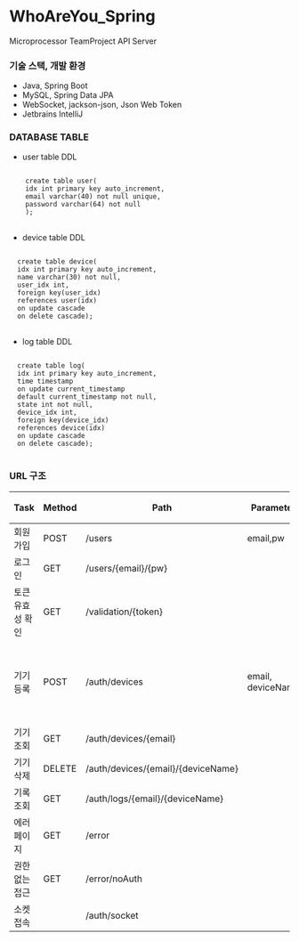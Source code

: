 # WhoAreYou_Spring
Microprocessor TeamProject API Server

### 기술 스택, 개발 환경
* Java, Spring Boot
* MySQL, Spring Data JPA
* WebSocket, jackson-json, Json Web Token 
* Jetbrains IntelliJ
### DATABASE TABLE 
- user table DDL
<pre>
<code>
    create table user(
    idx int primary key auto_increment,
    email varchar(40) not null unique,
    password varchar(64) not null
    );
</code>
</pre>

- device table DDL
<pre>
<code>
  create table device(
  idx int primary key auto_increment,
  name varchar(30) not null,
  user_idx int,
  foreign key(user_idx)
  references user(idx)
  on update cascade
  on delete cascade);
</code>
</pre>

- log table DDL
<pre>
<code>
  create table log(
  idx int primary key auto_increment,
  time timestamp 
  on update current_timestamp 
  default current_timestamp not null,
  state int not null,
  device_idx int,
  foreign key(device_idx)
  references device(idx)
  on update cascade
  on delete cascade);
</code>
</pre>


### URL 구조
|Task|Method|Path|Parameter|비고|
|-----------|-----|--------|--------|---|
|회원가입|POST|/users|email,pw||
|로그인|GET|/users/{email}/{pw}|||
|토큰 유효성 확인|GET|/validation/{token}|||
|기기 등록|POST|/auth/devices|email, deviceName|사용되지 않음|
|기기 조회|GET|/auth/devices/{email}|||
|기기 삭제|DELETE|/auth/devices/{email}/{deviceName}|||
|기록 조회|GET|/auth/logs/{email}/{deviceName}|||
|에러 페이지|GET|/error|||
|권한 없는 접근|GET|/error/noAuth|||
|소켓 접속||/auth/socket|||






